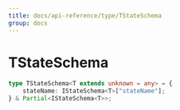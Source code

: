 ```yaml
---
title: docs/api-reference/type/TStateSchema
group: docs
---
```


# TStateSchema

```ts
type TStateSchema<T extends unknown = any> = {
    stateName: IStateSchema<T>["stateName"];
} & Partial<IStateSchema<T>>;
```


